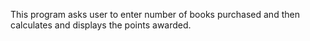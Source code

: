 This program asks user to enter number of books purchased and then calculates
and displays the points awarded.
